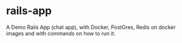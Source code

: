 # rails-app
A Demo Rails App (chat app), with Docker, PostGres, Redis on docker images and with commands on how to run it.
